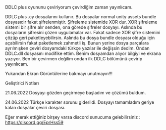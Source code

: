 DDLC plus oyununu çeviriyorum çevirdiğim zaman yayınlıcam.


DDLC plus .cy dosyalarını kullanır.
Bu dosyalar normal unity assets bundle dosyasıdır fakat şifrelenmiştir.
Şifreleme sistemide XOR dur.
XOR şifreleme sistemi bir şifre alır senden, ona görede şifreler dosyayı.
Aslında bu dosyaların şifresini çözen uygulamalar var.
Fakat sadece XOR şifre sistemini çözüp geri paketleyebilirsin.
Aslında bu dosya bundle dosyası olduğu için açabilirsin fakat paketlemek zahmetli iş.
Bunun yerine dosya parçalara ayrılmışken çeviri dosyamdaki türkçe yazılar ile değişsin dedim.
Ondan DDLC.dll dosyasını modifike ettim.
Benim dosyamdan alıyor bilgiyi ve ekrana yazıyor.
Ben bir çevirmen değilim ondan ilk DDLC bölümünü çevirip yayınlıcam.

Yukarıdan Ekran Görüntülerine bakmayı unutmayın!!!


Geliştirici Notları

21.06.2022
Dosyayı gözden geçirmeye başladım ve çözümü buldum.

24.06.2022
Türkçe karakter sorunu giderildi.
Dosyayı tamamladım geriye kalan dosyalar çeviri dosyası.


Eğer merak ettiğiniz birşey varsa discord sunucuma gelebilirsiniz : https://discord.gg/EprHss59
